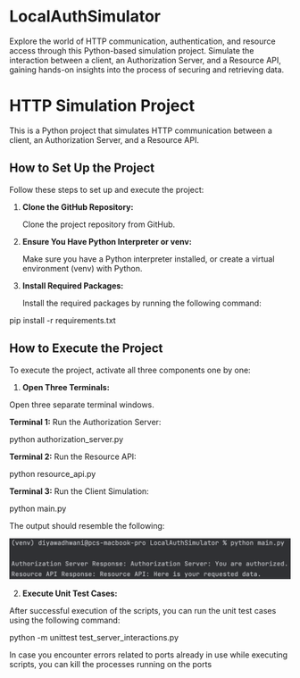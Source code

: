 # LocalAuthSimulator
Explore the world of HTTP communication, authentication, and resource access through this Python-based simulation project. Simulate the interaction between a client, an Authorization Server, and a Resource API, gaining hands-on insights into the process of securing and retrieving data.

# HTTP Simulation Project

This is a Python project that simulates HTTP communication between a client, an Authorization Server, and a Resource API.


## How to Set Up the Project

Follow these steps to set up and execute the project:

1. **Clone the GitHub Repository:**

   Clone the project repository from GitHub.

2. **Ensure You Have Python Interpreter or venv:**

   Make sure you have a Python interpreter installed, or create a virtual environment (venv) with Python.

3. **Install Required Packages:**

   Install the required packages by running the following command:

pip install -r requirements.txt


## How to Execute the Project

To execute the project, activate all three components one by one:

1. **Open Three Terminals:**

Open three separate terminal windows.

**Terminal 1:** Run the Authorization Server:

python authorization_server.py


**Terminal 2:** Run the Resource API:

python resource_api.py


**Terminal 3:** Run the Client Simulation:

python main.py


The output should resemble the following:

![Final Result](screenshots/final_result.png)

2. **Execute Unit Test Cases:**

After successful execution of the scripts, you can run the unit test cases using the following command:

python -m unittest test_server_interactions.py


In case you encounter errors related to ports already in use while executing scripts, you can kill the processes running on the ports 